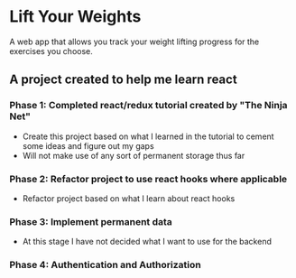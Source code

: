 # Lift Your Weights

A web app that allows you track your weight lifting progress for the exercises you choose.

## A project created to help me learn react

### Phase 1: Completed react/redux tutorial created by "The Ninja Net"

- Create this project based on what I learned in the tutorial to cement some ideas and figure out my gaps
- Will not make use of any sort of permanent storage thus far

### Phase 2: Refactor project to use react hooks where applicable

- Refactor project based on what I learn about react hooks

### Phase 3: Implement permanent data

- At this stage I have not decided what I want to use for the backend

### Phase 4: Authentication and Authorization
